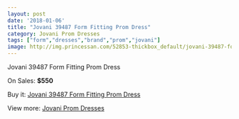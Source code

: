 ```yaml
---
layout: post
date: '2018-01-06'
title: "Jovani 39487 Form Fitting Prom Dress"
category: Jovani Prom Dresses
tags: ["form","dresses","brand","prom","jovani"]
image: http://img.princessan.com/52853-thickbox_default/jovani-39487-form-fitting-prom-dress.jpg
---
```

Jovani 39487 Form Fitting Prom Dress

On Sales: **$550**
<a href="https://www.princessan.com/en/jovani-prom-dresses/23810-jovani-39487-form-fitting-prom-dress.html"><amp-img layout="responsive" width="600" height="600" src="//img.princessan.com/52853-thickbox_default/jovani-39487-form-fitting-prom-dress.jpg" alt="Jovani 39487 Form Fitting Prom Dress 0" /></a>

Buy it: [Jovani 39487 Form Fitting Prom Dress](https://www.princessan.com/en/jovani-prom-dresses/23810-jovani-39487-form-fitting-prom-dress.html "Jovani 39487 Form Fitting Prom Dress")

View more: [Jovani Prom Dresses](https://www.princessan.com/en/207-jovani-prom-dresses "Jovani Prom Dresses")